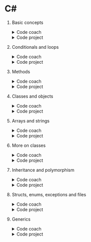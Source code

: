 # C#
1. Basic concepts
	<details>
		<summary>Code coach</summary>

	- [C# is the best](https://github.com/HenestrosaConH/sololearn/tree/main/C%23/1.%20Basic%20concepts/Code%20coach/C%23%20is%20the%20best)	 
	- [How much do you earn](https://github.com/HenestrosaConH/sololearn/tree/main/C%23/1.%20Basic%20concepts/Code%20coach/How%20much%20do%20you%20earn)	
	- [Packing madness](https://github.com/HenestrosaConH/sololearn/tree/main/C%23/1.%20Basic%20concepts/Code%20coach/Packing%20madness)	
	- [Welcome message](https://github.com/HenestrosaConH/sololearn/tree/main/C%23/1.%20Basic%20concepts/Code%20coach/Welcome%20message)	
	- [Your first program](https://github.com/HenestrosaConH/sololearn/tree/main/C%23/1.%20Basic%20concepts/Code%20coach/Your%20first%20program)	
	</details>
	<details>
		<summary>Code project</summary>

	- [Area of a circle](https://github.com/HenestrosaConH/sololearn/tree/main/C%23/1.%20Basic%20concepts/Code%20project)
	</details>
2. Conditionals and loops
	<details>
		<summary>Code coach</summary>

	- [Difficulty levels](https://github.com/HenestrosaConH/sololearn/tree/main/C%23/2.%20Conditionals%20and%20loops/Code%20coach/Difficulty%20levels)	 
	- [Disney here we come](https://github.com/HenestrosaConH/sololearn/tree/main/C%23/2.%20Conditionals%20and%20loops/Code%20coach/Disney%20here%20we%20come)	
	- [Earning a scholarship](https://github.com/HenestrosaConH/sololearn/tree/main/C%23/2.%20Conditionals%20and%20loops/Code%20coach/Earning%20a%20scholarship)	
	- [Flight Kindles](https://github.com/HenestrosaConH/sololearn/tree/main/C%23/2.%20Conditionals%20and%20loops/Code%20coach/Flight%20Kindles)	
	- [Going once, going twice, sold](https://github.com/HenestrosaConH/sololearn/tree/main/C%23/2.%20Conditionals%20and%20loops/Code%20coach/Going%20once%2C%20going%20twice%2C%20sold)	
	- [Up we go](https://github.com/HenestrosaConH/sololearn/tree/main/C%23/2.%20Conditionals%20and%20loops/Code%20coach/Up%20we%20go)	
	</details>
	<details>
		<summary>Code project</summary>

	- [Multiple of 3](https://github.com/HenestrosaConH/sololearn/tree/main/C%23/2.%20Conditionals%20and%20loops/Code%20project)
	</details>
3. Methods
	<details>
		<summary>Code coach</summary>

	- [Fun with methods](https://github.com/HenestrosaConH/sololearn/tree/main/C%23/3.%20Methods/Code%20coach/Fun%20with%20methods)	 
	- [Geometry](https://github.com/HenestrosaConH/sololearn/tree/main/C%23/3.%20Methods/Code%20coach/Geometry)	
	- [Get that discount](https://github.com/HenestrosaConH/sololearn/tree/main/C%23/3.%20Methods/Code%20coach/Get%20that%20discount)	
	- [Getting a raise](https://github.com/HenestrosaConH/sololearn/tree/main/C%23/3.%20Methods/Code%20coach/Getting%20a%20raise)	
	- [Overloading](https://github.com/HenestrosaConH/sololearn/tree/main/C%23/3.%20Methods/Code%20coach/Overloading)	
	- [Recursive summing](https://github.com/HenestrosaConH/sololearn/tree/main/C%23/3.%20Methods/Code%20coach/Recursive%20summing)	
	- [Set it and forget it](https://github.com/HenestrosaConH/sololearn/tree/main/C%23/3.%20Methods/Code%20coach/Set%20it%20and%20forget%20it)	
	</details>
	<details>
		<summary>Code project</summary>

	- [Level points](https://github.com/HenestrosaConH/sololearn/tree/main/C%23/3.%20Methods/Code%20project)
	</details>
4. Classes and objects
	<details>
		<summary>Code coach</summary>

	- [Calculating wins](https://github.com/HenestrosaConH/sololearn/tree/main/C%23/4.%20Classes%20and%20objects/Code%20coach/Calculating%20wins)	 
	- [Card numbers](https://github.com/HenestrosaConH/sololearn/tree/main/C%23/4.%20Classes%20and%20objects/Code%20coach/Card%20numbers)	
	- [Creating a project](https://github.com/HenestrosaConH/sololearn/tree/main/C%23/4.%20Classes%20and%20objects/Code%20coach/Creating%20a%20project)	
	- [Welcome](https://github.com/HenestrosaConH/sololearn/tree/main/C%23/4.%20Classes%20and%20objects/Code%20coach/Welcome)	
	</details>
	<details>
		<summary>Code project</summary>

	- [Social network](https://github.com/HenestrosaConH/sololearn/tree/main/C%23/4.%20Classes%20and%20objects/Code%20project)
	</details>
5. Arrays and strings
	<details>
		<summary>Code coach</summary>

	- [Array to table](https://github.com/HenestrosaConH/sololearn/tree/main/C%23/5.%20Arrays%20and%20strings/Code%20coach/Array%20to%20table)	 
	- [Maximum and minimum](https://github.com/HenestrosaConH/sololearn/tree/main/C%23/5.%20Arrays%20and%20strings/Code%20coach/Maximum%20and%20minimum)	
	- [Only the evens](https://github.com/HenestrosaConH/sololearn/tree/main/C%23/5.%20Arrays%20and%20strings/Code%20coach/Only%20the%20evens)	
	- [Passwords rules](https://github.com/HenestrosaConH/sololearn/tree/main/C%23/5.%20Arrays%20and%20strings/Code%20coach/Passwords%20rules)	
	- [Qualifying for the Olympics](https://github.com/HenestrosaConH/sololearn/tree/main/C%23/5.%20Arrays%20and%20strings/Code%20coach/Qualifying%20for%20the%20Olympics)	
	- [Solve the puzzle](https://github.com/HenestrosaConH/sololearn/tree/main/C%23/5.%20Arrays%20and%20strings/Code%20coach/Solve%20the%20puzzle)	
	</details>
	<details>
		<summary>Code project</summary>

	- [Words](https://github.com/HenestrosaConH/sololearn/tree/main/C%23/5.%20Arrays%20and%20strings/Code%20project)
	</details>
6. More on classes
	<details>
		<summary>Code coach</summary>

	- [All about this](https://github.com/HenestrosaConH/sololearn/tree/main/C%23/6.%20More%20on%20classes/Code%20coach/All%20about%20this)	 
	- [Array sorting](https://github.com/HenestrosaConH/sololearn/tree/main/C%23/6.%20More%20on%20classes/Code%20coach/Array%20sorting)	
	- [Grow your business](https://github.com/HenestrosaConH/sololearn/tree/main/C%23/6.%20More%20on%20classes/Code%20coach/Grow%20your%20business)	
	- [Music selector](https://github.com/HenestrosaConH/sololearn/tree/main/C%23/6.%20More%20on%20classes/Code%20coach/Music%20selector)	
	- [Teamwork makes the dream](https://github.com/HenestrosaConH/sololearn/tree/main/C%23/6.%20More%20on%20classes/Code%20coach/Teamwork%20makes%20the%20dream)	
	- [Who won](https://github.com/HenestrosaConH/sololearn/tree/main/C%23/6.%20More%20on%20classes/Code%20coach/Who%20won)	
	</details>
	<details>
		<summary>Code project</summary>

	- [Dance](https://github.com/HenestrosaConH/sololearn/tree/main/C%23/6.%20More%20on%20classes/Code%20project)
	</details>
7. Inheritance and polymorphism
	<details>
		<summary>Code coach</summary>

	- [Attack](https://github.com/HenestrosaConH/sololearn/tree/main/C%23/7.%20Inheritance%20and%20polymorphism/Code%20coach/Attack)	 
	- [Make and model](https://github.com/HenestrosaConH/sololearn/tree/main/C%23/7.%20Inheritance%20and%20polymorphism/Code%20coach/Make%20and%20model)	
	- [Online car shopping](https://github.com/HenestrosaConH/sololearn/tree/main/C%23/7.%20Inheritance%20and%20polymorphism/Code%20coach/Online%20car%20shopping)	
	- [Perimeter calculator](https://github.com/HenestrosaConH/sololearn/tree/main/C%23/7.%20Inheritance%20and%20polymorphism/Code%20coach/Perimeter%20calculator)	
	- [Whats my account balance](https://github.com/HenestrosaConH/sololearn/tree/main/C%23/7.%20Inheritance%20and%20polymorphism/Code%20coach/Whats%20my%20account%20balance)	
	- [Where are the planes](https://github.com/HenestrosaConH/sololearn/tree/main/C%23/7.%20Inheritance%20and%20polymorphism/Code%20coach/Where%20are%20the%20planes)	
	</details>
	<details>
		<summary>Code project</summary>

	- [Drawing application](https://github.com/HenestrosaConH/sololearn/tree/main/C%23/7.%20Inheritance%20and%20polymorphism/Code%20project)
	</details>
8. Structs, enums, exceptions and files
	<details>
		<summary>Code coach</summary>

	- [Accelerate](https://github.com/HenestrosaConH/sololearn/tree/main/C%23/8.%20Structs%2C%20enums%2C%20exceptions%20and%20files/Code%20coach/Accelerate)	 
	- [Fun with dimensions](https://github.com/HenestrosaConH/sololearn/tree/main/C%23/8.%20Structs%2C%20enums%2C%20exceptions%20and%20files/Code%20coach/Fun%20with%20dimensions)	
	- [Going on vacation](https://github.com/HenestrosaConH/sololearn/tree/main/C%23/8.%20Structs%2C%20enums%2C%20exceptions%20and%20files/Code%20coach/Going%20on%20vacation)	
	</details>
	<details>
		<summary>Code project</summary>

	- [Robot-barman](https://github.com/HenestrosaConH/sololearn/tree/main/C%23/8.%20Structs%2C%20enums%2C%20exceptions%20and%20files/Code%20project)
	</details>
9. Generics
	<details>
		<summary>Code coach</summary>

	- [Generic all around](https://github.com/HenestrosaConH/sololearn/tree/main/C%23/9.%20Generics/Code%20coach/Generic%20all%20around)	 
	- [Hiring engineers](https://github.com/HenestrosaConH/sololearn/tree/main/C%23/9.%20Generics/Code%20coach/Hiring%20engineers)	
	- [Print to printer](https://github.com/HenestrosaConH/sololearn/tree/main/C%23/9.%20Generics/Code%20coach/Print%20to%20printer)	
	- [Queue it up](https://github.com/HenestrosaConH/sololearn/tree/main/C%23/9.%20Generics/Code%20coach/Queue%20it%20up)	
	- [Top of the leaderboard](https://github.com/HenestrosaConH/sololearn/tree/main/C%23/9.%20Generics/Code%20coach/Top%20of%20the%20leaderboard)	
	</details>
	<details>
		<summary>Code project</summary>

	- [Coffee time](https://github.com/HenestrosaConH/sololearn/tree/main/C%23/9.%20Generics/Code%20project)
	</details>